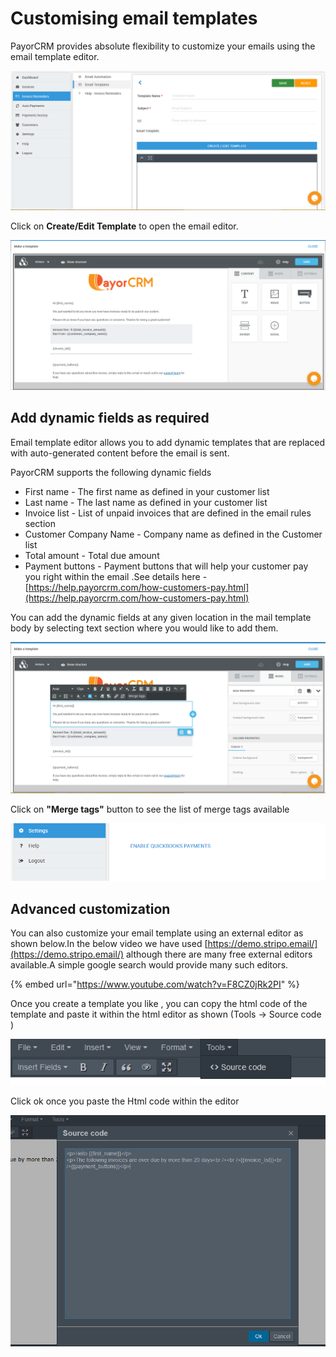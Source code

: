 # Customising email templates

PayorCRM provides absolute flexibility to customize your emails using the email template editor.

![](../.gitbook/assets/image%20%2820%29.png)

Click on **Create/Edit Template** to open the email editor. 

![](../.gitbook/assets/image%20%2823%29.png)

## Add dynamic fields as required

Email template editor allows you to add dynamic templates that are replaced with auto-generated content before the email is sent.

PayorCRM supports the following dynamic fields

* First name - The first name as defined in your customer list
* Last name - The last name as defined in your customer list
* Invoice list - List of unpaid invoices that are defined in the email rules section
* Customer Company Name - Company name as defined in the Customer list
* Total amount  - Total due amount 
* Payment buttons - Payment buttons that will help your customer pay you right within the email .See details here - [https://help.payorcrm.com/how-customers-pay.html](https://help.payorcrm.com/how-customers-pay.html)

You can add the dynamic fields at any given location in the mail template body by selecting text section where you would like to add them.



![](../.gitbook/assets/image%20%2818%29.png)



Click on **"Merge tags"** button to see the list of merge tags available



![](../.gitbook/assets/image%20%285%29.png)

## Advanced customization

You can also customize your email template using an external editor as shown below.In the below video we have used [https://demo.stripo.email/](https://demo.stripo.email/) although there are many free external editors available.A simple google search would provide many such editors.

{% embed url="https://www.youtube.com/watch?v=F8CZ0jRk2PI" %}

Once you create a template you like , you can copy the html code of the template and paste it within the html editor as shown \(Tools -&gt; Source code \)

![](../.gitbook/assets/image%20%289%29.png)

Click ok once you paste the Html code within the editor

![](../.gitbook/assets/image%20%287%29.png)

